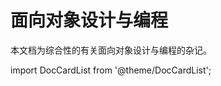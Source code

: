 # 面向对象设计与编程
本文档为综合性的有关面向对象设计与编程的杂记。

import DocCardList from '@theme/DocCardList';

<DocCardList />
